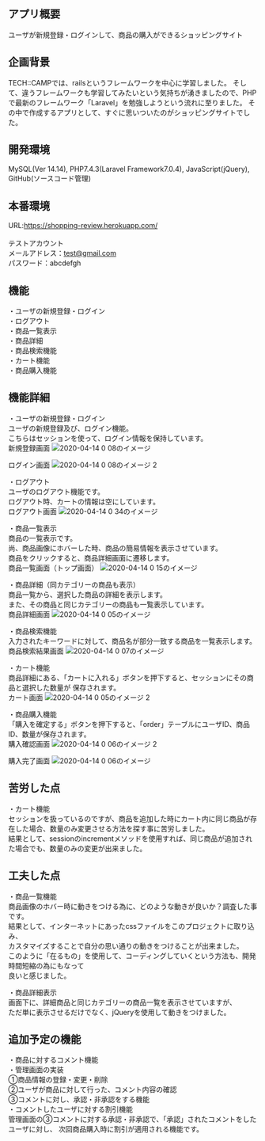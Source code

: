 ## アプリ概要
ユーザが新規登録・ログインして、商品の購入ができるショッピングサイト

## 企画背景
TECH::CAMPでは、railsというフレームワークを中心に学習しました。
そして、違うフレームワークも学習してみたいという気持ちが湧きましたので、PHPで最新のフレームワーク「Laravel」を勉強しようという流れに至りました。
その中で作成するアプリとして、すぐに思いついたのがショッピングサイトでした。

## 開発環境
MySQL(Ver 14.14), PHP7.4.3(Laravel Framework7.0.4), JavaScript(jQuery), GitHub(ソースコード管理)

## 本番環境
URL:https://shopping-review.herokuapp.com/<br><br>
テストアカウント<br>
メールアドレス：test@gmail.com<br>
パスワード：abcdefgh<br>

## 機能
・ユーザの新規登録・ログイン<br>
・ログアウト<br>
・商品一覧表示<br>
・商品詳細<br>
・商品検索機能<br>
・カート機能<br>
・商品購入機能

## 機能詳細
・ユーザの新規登録・ログイン<br>
  ユーザの新規登録及び、ログイン機能。<br>
  こちらはセッションを使って、ログイン情報を保持しています。<br>
新規登録画面
![2020-04-14 0 08のイメージ](https://user-images.githubusercontent.com/46628006/79133169-89702680-7de6-11ea-818c-0edea0c00c5a.jpeg)

ログイン画面
![2020-04-14 0 08のイメージ 2](https://user-images.githubusercontent.com/46628006/79133056-5fb6ff80-7de6-11ea-9527-8ed5651128a4.jpeg)

・ログアウト<br>
  ユーザのログアウト機能です。<br>
  ログアウト時、カートの情報は空にしています。<br>
ログアウト画面
![2020-04-14 0 34のイメージ](https://user-images.githubusercontent.com/46628006/79134000-ee784c00-7de7-11ea-91a1-82f1d8dd1ea2.jpeg)

・商品一覧表示<br>
  商品の一覧表示です。<br>
  尚、商品画像にホバーした時、商品の簡易情報を表示させています。<br>
  商品をクリックすると、商品詳細画面に遷移します。<br>
商品一覧画面（トップ画面）
![2020-04-14 0 15のイメージ](https://user-images.githubusercontent.com/46628006/79133321-ccca9500-7de6-11ea-8153-a72efb3397b6.jpeg)

・商品詳細（同カテゴリーの商品も表示）<br>
  商品一覧から、選択した商品の詳細を表示します。<br>
  また、その商品と同じカテゴリーの商品も一覧表示しています。<br>
商品詳細画面
![2020-04-14 0 05のイメージ](https://user-images.githubusercontent.com/46628006/79132444-4d889180-7de5-11ea-94c9-9139b8ab432d.jpeg)

・商品検索機能<br>
  入力されたキーワードに対して、商品名が部分一致する商品を一覧表示します。<br>
商品検索結果画面
![2020-04-14 0 07のイメージ](https://user-images.githubusercontent.com/46628006/79133421-f7b4e900-7de6-11ea-812a-ed0b6e9e9b81.jpeg)

・カート機能<br>
  商品詳細にある、「カートに入れる」ボタンを押下すると、セッションにその商品と選択した数量が
  保存されます。<br>
カート画面
![2020-04-14 0 05のイメージ 2](https://user-images.githubusercontent.com/46628006/79133480-0e5b4000-7de7-11ea-90dd-aa04a6105597.jpeg)

・商品購入機能<br>
  「購入を確定する」ボタンを押下すると、「order」テーブルにユーザID、商品ID、数量が保存されます。<br>
購入確認画面
![2020-04-14 0 06のイメージ 2](https://user-images.githubusercontent.com/46628006/79133612-48c4dd00-7de7-11ea-93e5-5049dc72ddc5.jpeg)

購入完了画面
![2020-04-14 0 06のイメージ](https://user-images.githubusercontent.com/46628006/79133721-7873e500-7de7-11ea-8db1-e75571512cb8.jpeg)

## 苦労した点
・カート機能<br>
  セッションを扱っているのですが、商品を追加した時にカート内に同じ商品が存在した場合、数量のみ変更させる方法を探す事に苦労しました。<br>
  結果として、sessionのincrementメソッドを使用すれば、同じ商品が追加された場合でも、数量のみの変更が出来ました。<br>

## 工夫した点
・商品一覧機能<br>
  商品画像のホバー時に動きをつける為に、どのような動きが良いか？調査した事です。<br>
  結果として、インターネットにあったcssファイルをこのプロジェクトに取り込み、<br>
  カスタマイズすることで自分の思い通りの動きをつけることが出来ました。<br>
  このように「在るもの」を使用して、コーディングしていくという方法も、開発時間短縮の為にもなって<br>
  良いと感じました。<br>

・商品詳細表示<br>
  画面下に、詳細商品と同じカテゴリーの商品一覧を表示させていますが、<br>
  ただ単に表示させるだけでなく、jQueryを使用して動きをつけました。<br>

 ## 追加予定の機能
・商品に対するコメント機能<br>
・管理画面の実装<br>
    ①商品情報の登録・変更・削除<br>
    ②ユーザが商品に対して行った、コメント内容の確認<br>
    ③コメントに対し、承認・非承認をする機能<br>
・コメントしたユーザに対する割引機能<br>
  管理画面の③コメントに対する承認・非承認で、「承認」されたコメントをしたユーザに対し、
  次回商品購入時に割引が適用される機能です。